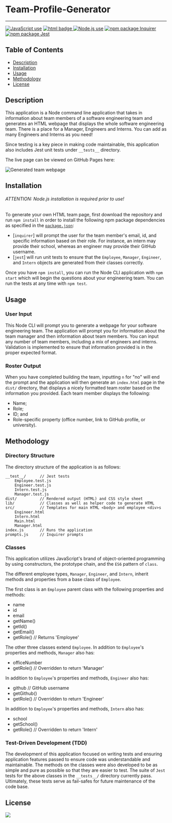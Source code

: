 # Team-Profile-Generator

---

<a href="https://img.shields.io/badge/JavaScipt-85.5%25-yellow"><img alt="JavaScript use" src="https://img.shields.io/badge/JavaScipt-85.5%25-yellow"></a> <a href="https://img.shields.io/badge/HTML-14.5%25-green"><img alt="html badge" src="https://img.shields.io/badge/HTML-14.5%25-green"> <a href="https://img.shields.io/badge/Used-Node.js-red"><img alt="Node.js use" src="https://img.shields.io/badge/Used-Node.js-red"></a> <a href="https://img.shields.io/badge/npm-Inquirer-orange"><img alt="npm package Inquirer" src="https://img.shields.io/badge/npm-Inquirer-orange"></a> <a href="https://img.shields.io/badge/npm-Inquirer-blue"><img alt="npm package Jest" src="https://img.shields.io/badge/npm-Jest-blue"></a>

## Table of Contents

- [Description](#description)
- [Installation](#installation)
- [Usage](#usage)
- [Methodology](#methodology)
- [License](#license)

## Description

This application is a Node command line application that takes in information about team members of a software engineering team and generates an HTML webpage that displays the whole software engineering team. There is a place for a Manager, Engineers and Interns. You can add as many Engineers and Interns as you need!

Since testing is a key piece in making code maintainable, this application also includes Jest unit tests under `__tests__` directory.

The live page can be viewed on GitHub Pages here: 

![Generated team webpage]()

## Installation

###### ATTENTION: Node.js installation is required prior to use!

To generate your own HTML team page, first download the repository and run `npm install` in order to install the following npm package dependencies as specified in the [`package.json`]():

* [`inquirer`] will prompt the user for the team member's email, id, and specific information based on their role. For instance, an intern may provide their school, whereas an engineer may provide their GitHub username.
* [`jest`] will run unit tests to ensure that the `Employee`, `Manager`, `Engineer`, and `Intern` objects are generated from their classes correctly.

Once you have `npm install`, you can run the Node CLI application with `npm start` which will begin the questions about your engineering team. You can run the tests at any time with `npm test`.

## Usage

### User Input

This Node CLI will prompt you to generate a webpage for your software engineering team. The application will prompt you for information about the team manager and then information about team members. You can input any number of team members, including a mix of engineers and interns. Validation is implemented to ensure that information provided is in the proper expected format.

### Roster Output

When you have completed building the team, inputting `n` for "no" will end the prompt and the application will then generate an `index.html` page in the `dist/` directory, that displays a nicely formatted team roster based on the information you provided. Each team member displays the following:

  * Name;
  * Role;
  * ID; and
  * Role-specific property (office number, link to GitHub profile, or university).

## Methodology

### Directory Structure

The directory structure of the application is as follows:

```
__test__/      // Jest tests
    Employee.test.js
    Engineer.test.js
    Intern.test.js
    Manager.test.js
dist/          // Rendered output (HTML) and CSS style sheet
lib/           // Classes as well as helper code to generate HTML
src/           // Templates for main HTML <body> and employee <div>s
    Engineer.html
    Intern.html
    Main.html
    Manager.html
index.js       // Runs the application
prompts.js     // Inquirer prompts
```

### Classes

This application utilizes JavaScript's brand of object-oriented programming by using constructors, the prototype chain, and the `ES6` pattern of `class`. 

The different employee types, `Manager`, `Engineer`, and `Intern`, inherit methods and properties from a base class of `Employee`.

The first class is an `Employee` parent class with the following properties and methods:

  * name
  * id
  * email
  * getName()
  * getId()
  * getEmail()
  * getRole() // Returns 'Employee'

The other three classes extend `Employee`. In addition to `Employee`'s properties and methods, `Manager` also has:

  * officeNumber
  * getRole() // Overridden to return 'Manager'

In addition to `Employee`'s properties and methods, `Engineer` also has:

  * github // GitHub username
  * getGithub()
  * getRole() // Overridden to return 'Engineer'

In addition to `Employee`'s properties and methods, `Intern` also has:

  * school 
  * getSchool()
  * getRole() // Overridden to return 'Intern'

### Test-Driven Development (TDD)

The development of this application focused on writing tests and ensuring application features passed to ensure code was understandable and maintainable. The methods on the classes were also developed to be as simple and pure as possible so that they are easier to test. The suite of `Jest` tests for the above classes in the `__tests__/` directory currently pass. Ultimately, these tests serve as fail-safes for future maintenance of the code base.

## License

<a href="https://img.shields.io/badge/License-MIT-brightgreen"><img src="https://img.shields.io/badge/License-MIT-brightgreen"></a>